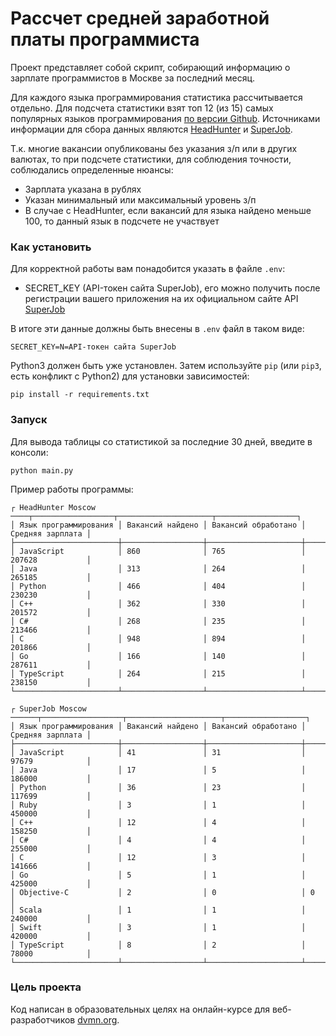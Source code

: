 # Рассчет средней заработной платы программиста

Проект представляет собой скрипт, собирающий информацию о зарплате программистов в Москве за последний месяц.

Для каждого языка программирования статистика рассчитывается отдельно. Для подсчета статистики взят топ 12 (из 15) самых популярных языков
программирования [по версии Github](https://habr.com/ru/post/310262/).
Источниками информации для сбора данных являются [HeadHunter](https://www.hh.ru) и [SuperJob](https://www.superjob.ru).

Т.к. многие вакансии опубликованы без указания з/п или в других валютах, то при подсчете статистики, для соблюдения точности,
соблюдались определенные нюансы:

 - Зарплата указана в рублях
 - Указан минимальный или максимальный уровень з/п
 - В случае с HeadHunter, если вакансий для языка найдено меньше 100, то данный язык в подсчете не участвует

### Как установить

Для корректной работы вам понадобится указать в файле ```.env```:

- SECRET_KEY (API-токен сайта SuperJob), его можно получить после регистрации вашего приложения на их официальном сайте API [SuperJob](https://api.superjob.ru)

В итоге эти данные должны быть внесены в ```.env``` файл в таком виде:
```
SECRET_KEY=N=API-токен сайта SuperJob
```

Python3 должен быть уже установлен. 
Затем используйте `pip` (или `pip3`, есть конфликт с Python2) для установки зависимостей:
```
pip install -r requirements.txt
```
### Запуск
Для вывода таблицы со статистикой за последние 30 дней, введите в консоли:

```commandline
python main.py
```

 Пример работы программы:
```commandline
┌ HeadHunter Moscow ────┬──────────────────┬─────────────────────┬──────────────────┐
│ Язык программирования │ Вакансий найдено │ Вакансий обработано │ Средняя зарплата │
├───────────────────────┼──────────────────┼─────────────────────┼──────────────────┤
│ JavaScript            │ 860              │ 765                 │ 207628           │
│ Java                  │ 313              │ 264                 │ 265185           │
│ Python                │ 466              │ 404                 │ 230230           │
│ C++                   │ 362              │ 330                 │ 201572           │
│ C#                    │ 268              │ 235                 │ 213466           │
│ C                     │ 948              │ 894                 │ 201866           │
│ Go                    │ 166              │ 140                 │ 287611           │
│ TypeScript            │ 264              │ 215                 │ 238150           │
└───────────────────────┴──────────────────┴─────────────────────┴──────────────────┘

┌ SuperJob Moscow ──────┬──────────────────┬─────────────────────┬──────────────────┐
│ Язык программирования │ Вакансий найдено │ Вакансий обработано │ Средняя зарплата │
├───────────────────────┼──────────────────┼─────────────────────┼──────────────────┤
│ JavaScript            │ 41               │ 31                  │ 97679            │
│ Java                  │ 17               │ 5                   │ 186000           │
│ Python                │ 36               │ 23                  │ 117699           │
│ Ruby                  │ 3                │ 1                   │ 450000           │
│ C++                   │ 12               │ 4                   │ 158250           │
│ C#                    │ 4                │ 4                   │ 255000           │
│ C                     │ 12               │ 3                   │ 141666           │
│ Go                    │ 5                │ 1                   │ 425000           │
│ Objective-C           │ 2                │ 0                   │ 0                │
│ Scala                 │ 1                │ 1                   │ 240000           │
│ Swift                 │ 3                │ 1                   │ 420000           │
│ TypeScript            │ 8                │ 2                   │ 78000            │
└───────────────────────┴──────────────────┴─────────────────────┴──────────────────┘
```

### Цель проекта

Код написан в образовательных целях на онлайн-курсе для веб-разработчиков [dvmn.org](https://dvmn.org/).